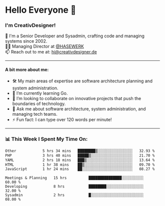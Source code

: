 # Hello Everyone 👋

### I'm CreativDesigner!

🔭 I'm a Senior Developer and Sysadmin, crafting code and managing systems since 2002.  
👨‍💼 Managing Director at [@HASEWERK](https://github.com/HASEWERK)  
📫 Reach out to me at: [hi@creativdesigner.de](mailto:hi@creativdesigner.de)  

---

#### A bit more about me:

- 🛠 My main areas of expertise are software architecture planning and system administration.
- 🌱 I’m currently learning Go.
- 👯 I’m looking to collaborate on innovative projects that push the boundaries of technology.
- 💬 Ask me about software architecture, system administration, and managing tech teams.
- ⚡ Fun fact: I can type over 120 words per minute!  

---

### 📊 **This Week I Spent My Time On:**

<!--START_SECTION:waka-->

```txt
Other            5 hrs 34 mins   ████████▒░░░░░░░░░░░░░░░░   32.93 %
PHP              3 hrs 40 mins   █████▒░░░░░░░░░░░░░░░░░░░   21.70 %
YAML             2 hrs 18 mins   ███▒░░░░░░░░░░░░░░░░░░░░░   13.64 %
HTML             1 hr 38 mins    ██▒░░░░░░░░░░░░░░░░░░░░░░   09.70 %
JavaScript       1 hr 24 mins    ██░░░░░░░░░░░░░░░░░░░░░░░   08.27 %
```

<!--END_SECTION:waka-->

```text
Meetings & Planning   15 hrs          ███████████████░░░░░░░░░░   60.00 % 
Developing            8 hrs           ████████░░░░░░░░░░░░░░░░░   32.00 % 
Sysadmin              2 hrs           █░░░░░░░░░░░░░░░░░░░░░░░░   08.00 %

